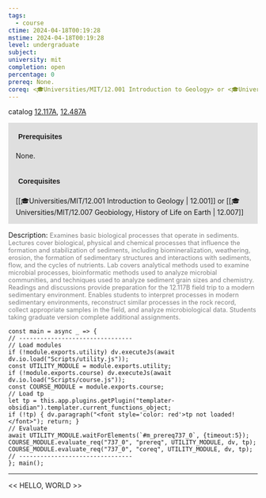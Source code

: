 ```yaml
---
tags:
  - course
ctime: 2024-04-18T00:19:28
mstime: 2024-04-18T00:19:28
level: undergraduate
subject: 
university: mit
completion: open
percentage: 0
prereq: None.
coreq: <🎓Universities/MIT/12.001 Introduction to Geology> or <🎓Universities/MIT/12.007 Geobiology, History of Life on Earth>
---
```


catalog [12.117A](http://student.mit.edu/catalog/m12a.html#12.117A), [12.487A](http://student.mit.edu/catalog/m12b.html#12.487A)

<span style="display: block; padding: 15px; background-color: rgb(100, 100, 100, 0.2);"><font id="m_prereq737_0" style="display: block; font-family: Arial, sans-serif; font-weight: bold; padding: 5px">Prerequisites</font><br><span id="prereq737_0">None.</span></span>
<span style="display: block; padding: 15px; background-color: rgb(100, 100, 100, 0.2);"><font id="m_coreq737_0" style="display: block; font-family: Arial, sans-serif; font-weight: bold; padding: 5px">Corequisites</font><br><span id="coreq737_0">[[🎓Universities/MIT/12.001 Introduction to Geology | 12.001]] or [[🎓Universities/MIT/12.007 Geobiology, History of Life on Earth | 12.007]]</span></span>

<font style="">Description:</font>
<font style="color: grey; font-size: 0.8rem;">Examines basic biological processes that operate in sediments. Lectures cover biological, physical and chemical processes that influence the formation and stabilization of sediments, including biomineralization, weathering, erosion, the formation of sedimentary structures and interactions with sediments, flow, and the cycles of nutrients. Lab covers analytical methods used to examine microbial processes, bioinformatic methods used to analyze microbial communities, and techniques used to analyze sediment grain sizes and chemistry. Readings and discussions provide preparation for the 12.117B field trip to a modern sedimentary environment. Enables students to interpret processes in modern sedimentary environments, reconstruct similar processes in the rock record, collect appropriate samples in the field, and analyze microbiological data. Students taking graduate version complete additional assignments.</font>

```dataviewjs
const main = async _ => {
// --------------------------------
// Load modules
if (!module.exports.utility) dv.executeJs(await dv.io.load("Scripts/utility.js"));
const UTILITY_MODULE = module.exports.utility;
if (!module.exports.course) dv.executeJs(await dv.io.load("Scripts/course.js"));
const COURSE_MODULE = module.exports.course;
// Load tp
let tp = this.app.plugins.getPlugin("templater-obsidian").templater.current_functions_object;
if (!tp) { dv.paragraph("<font style='color: red'>tp not loaded!</font>"); return; }
// Evaluate
await UTILITY_MODULE.waitForElements(`#m_prereq737_0`, {timeout:5});
COURSE_MODULE.evaluate_req("737_0", "prereq", UTILITY_MODULE, dv, tp);
COURSE_MODULE.evaluate_req("737_0", "coreq", UTILITY_MODULE, dv, tp);
// --------------------------------
}; main();
```

---

<< HELLO, WORLD >>
